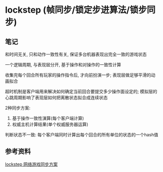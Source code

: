 # lockstep (帧同步/锁定步进算法/锁步同步)

## 笔记

和时间无关, 只和动作一致性有关, 保证多台机器表现出完全一致的游戏状态

一个逻辑周期, 与表现层分开, 基于操作和对操作的一致性计算

收集完每个回合所有玩家的操作指令后, 才向前扮演一步; 表现层做足够平滑的动画拟合

超时机制是客户端用来解决如何确定当前回合要提交多少操作面设定的; 模拟层的心跳周期影响了表现层如何把离散状态拟合成连续状态

2种同步方案:

1. 基于操作一致性演算(每个客户端计算)
2. 权威主机计算结果(单个权威服务器运算)

判断状态不一致: 每个客户端同时计算出每个回合的所有单位的状态的一个hash值

## 参考资料

[lockstep 网络游戏同步方案](https://blog.codingnow.com/2018/08/lockstep.html)
